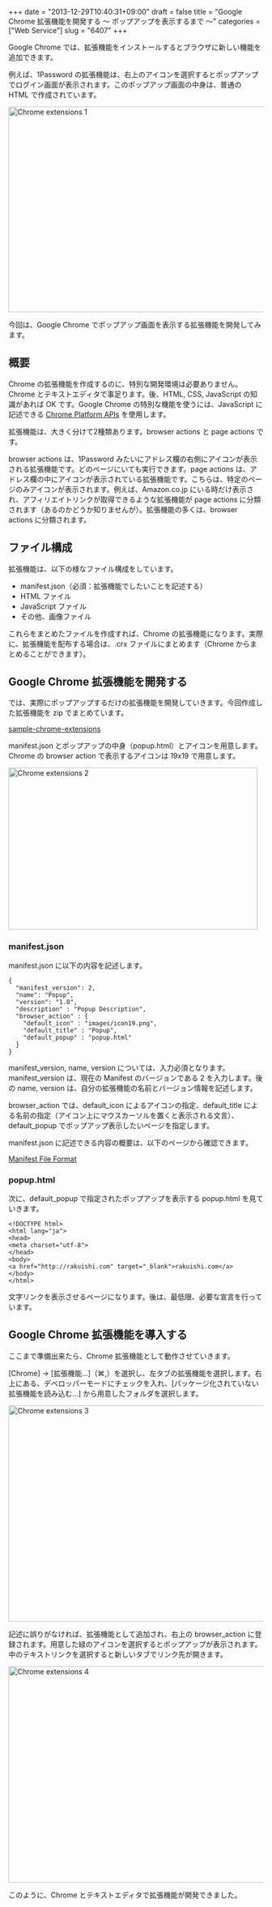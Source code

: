 +++
date = "2013-12-29T10:40:31+09:00"
draft = false
title = "Google Chrome 拡張機能を開発する 〜 ポップアップを表示するまで 〜"
categories = ["Web Service"]
slug = "6407"
+++

Google Chrome では、拡張機能をインストールするとブラウザに新しい機能を追加できます。

例えば、1Password の拡張機能は、右上のアイコンを選択するとポップアップでログイン画面が表示されます。このポップアップ画面の中身は、普通の HTML で作成されています。

<img class="align-center" src="/images/2013/12/chrome_extensions_1.png" alt="Chrome extensions 1" title="chrome_extensions_1.png" border="0" width="640" height="406" />

今回は、Google Chrome でポップアップ画面を表示する拡張機能を開発してみます。

<h2>概要</h2>

Chrome の拡張機能を作成するのに、特別な開発環境は必要ありません。Chrome とテキストエディタで事足ります。後、HTML, CSS, JavaScript の知識があれば OK です。Google Chrome の特別な機能を使うには、JavaScript に記述できる <a href="http://developer.chrome.com/extensions/api_index.html" target="_blank">Chrome Platform APIs</a> を使用します。

拡張機能は、大きく分けて2種類あります。browser actions と page actions です。

browser actions は、1Password みたいにアドレス欄の右側にアイコンが表示される拡張機能です。どのページにいても実行できます。page actions は、アドレス欄の中にアイコンが表示されている拡張機能です。こちらは、特定のページのみアイコンが表示されます。例えば、Amazon.co.jp にいる時だけ表示され、アフィリエイトリンクが取得できるような拡張機能が page actions に分類されます（あるのかどうか知りませんが）。拡張機能の多くは、browser actions に分類されます。

<h2>ファイル構成</h2>

拡張機能は、以下の様なファイル構成をしています。

<ul>
<li>manifest.json（必須：拡張機能でしたいことを記述する）</li>
<li>HTML ファイル</li>
<li>JavaScript ファイル</li>
<li>その他、画像ファイル</li>
</ul>

これらをまとめたファイルを作成すれば、Chrome の拡張機能になります。実際に、拡張機能を配布する場合は、.crx ファイルにまとめます（Chrome からまとめることができます）。

<h2>Google Chrome 拡張機能を開発する</h2>

では、実際にポップアップするだけの拡張機能を開発していきます。今回作成した拡張機能を zip でまとめています。

<a href="http://rakuishi.com/uploads/sample-chrome-extensions.zip" target="_blank">sample-chrome-extensions</a>

manifest.json とポップアップの中身（popup.html）とアイコンを用意します。Chrome の browser action で表示するアイコンは 19x19 で用意します。

<img class="align-center" src="/images/2013/12/chrome_extensions_2.png" alt="Chrome extensions 2" title="chrome_extensions_2.png" border="0" width="492" height="320" />

<h3>manifest.json</h3>

manifest.json に以下の内容を記述します。

<pre><code>{
  "manifest_version": 2,
  "name": "Popup",
  "version": "1.0",
  "description" : "Popup Description",
  "browser_action" : {
    "default_icon" : "images/icon19.png",
    "default_title" : "Popup",
    "default_popup" : "popup.html"
  }
}</code></pre>

manifest_version, name, version については、入力必須となります。manifest_version は、現在の Manifest のバージョンである 2 を入力します。後の name, version は、自分の拡張機能の名前とバージョン情報を記述します。

browser_action では、default_icon によるアイコンの指定、default_title による名前の指定（アイコン上にマウスカーソルを置くと表示される文言）、default_popup でポップアップ表示したいページを指定します。

manifest.json に記述できる内容の概要は、以下のページから確認できます。

<a href="http://developer.chrome.com/extensions/manifest.html" target="_blank">Manifest File Format</a>

<h3>popup.html</h3>

次に、default_popup で指定されたポップアップを表示する popup.html を見ていきます。

<pre><code>&lt;!DOCTYPE html&gt;
&lt;html lang="ja"&gt;
&lt;head&gt;
&lt;meta charset="utf-8"&gt;
&lt;/head&gt;
&lt;body&gt;
&lt;a href="http://rakuishi.com" target="_blank"&gt;rakuishi.com&lt;/a&gt;
&lt;/body&gt;
&lt;/html&gt;</code></pre>

文字リンクを表示させるページになります。後は、最低限、必要な宣言を行っています。

<h2>Google Chrome 拡張機能を導入する</h2>

ここまで準備出来たら、Chrome 拡張機能として動作させていきます。

[Chrome] → [拡張機能...]（⌘,）を選択し、左タブの拡張機能を選択します。右上にある、デベロッパーモードにチェックを入れ、[パッケージ化されていない拡張機能を読み込む...] から用意したフォルダを選択します。

<img class="align-center" src="/images/2013/12/chrome_extensions_3.png" alt="Chrome extensions 3" title="chrome_extensions_3.png" border="0" width="640" height="427" />

記述に誤りがなければ、拡張機能として追加され、右上の browser_action に登録されます。用意した緑のアイコンを選択するとポップアップが表示されます。中のテキストリンクを選択すると新しいタブでリンク先が開きます。

<img class="align-center" src="/images/2013/12/chrome_extensions_4.png" alt="Chrome extensions 4" title="chrome_extensions_4.png" border="0" width="640" height="427" />

このように、Chrome とテキストエディタで拡張機能が開発できました。
